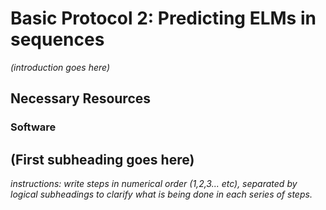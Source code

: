 # Basic Protocol 2: Predicting ELMs in sequences 

*(introduction goes here)*

## Necessary Resources

### Software

## (First subheading goes here)

*instructions: write steps in numerical order (1,2,3... etc), separated by
logical subheadings to clarify what is being done in each series of steps.*

